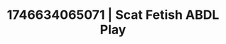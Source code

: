 ---
categories:
- Dominant softness
- AI-generated
- Cosplay
- Lover's breath
- ASMR
- Delicate restraint
- Teasing look
- Lustful close-up
image: /assets/images/1746634065071.jpg
layout: post
seo:
  description: Featured content with high-quality ABDL Play, Scat Fetish. HD images
    available.
  keywords: ABDL Play, Scat Fetish
  og_image: /assets/images/1746634065071.jpg
  schema_type: VisualArtwork
tags:
- '#1746634065071'
- Scat Fetish
- ABDL Play
title: 1746634065071 | Scat Fetish ABDL Play
---
